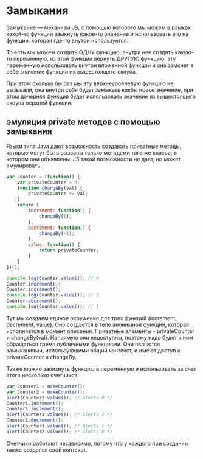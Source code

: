 # Замыкания

Замыкание — механизм JS, с помощью которого мы можем в рамках какой-то функции замкнуть какое-то значение и использовать его на функции, которая где-то внутри используется. 

То есть мы можем создать ОДНУ функцию, внутри нее создать какую-то переменную, из этой функции вернуть ДРУГУЮ функцию, эту переменную использовать внутри вложенной функции и она замкнет в себе значение функции их вышестоящего скоупа.

При этом сколько бы раз мы эту верхнеуровневую функцию не вызывали, она внутри себя будет замыкать какбы новое значение, при этом дочерняя функция будет использовать значение из вышестоящего скоупа верхней функции.



## эмуляция private методов с помощью замыкания

Языки типа Java дают возможность создавать приватные методы, которые могут быть вызваны только методами того же класса, в котором они объявлены.  JS такой возможности не дает, но может эмулировать. 

```js
var Counter = (function() {
	var privateCounter = 0;
	function changeBy(val) {
		privateCounter += val;
	}
	return {
		increment: function() {
			changeBy(1);
		},
		decrement: function() {
			changeBy(-1);
		},
		value: function() {
			return privateCounter;
		}
	}
})();

console.log(Counter.value()); // 0
Counter.increment();
Counter.increment();
console.log(Counter.value()); // 2
Counter.decrement();
console.log(Counter.value()); // 1
```

Тут мы создаем единое окружение для трех функций (increment, decrement, value). Оно создается в теле анонимной функции, которая исполняется в момент описания. 
Приватные элементы - privateCounter и changeBy(val). Напрямую они недоступны, поэтому надо будет к ним обращаться тремя публичными функциями. Они являются замыканиями, использующими общий контекст, и имеют доступ к privateCounter и changeBy.


Также можно запихнуть функцию в переменную и использовать за счет этого несколько счетчиков:

```js
var Counter1 = makeCounter();
var Counter2 = makeCounter();
alert(Counter1.value()); /* Alerts 0 */
Counter1.increment();
Counter1.increment();
alert(Counter1.value()); /* Alerts 2 */
Counter1.decrement();
alert(Counter1.value()); /* Alerts 1 */
alert(Counter2.value()); /* Alerts 0 */
```
Счетчики работают независимо, потому что у каждого при создании также создался свой контекст.